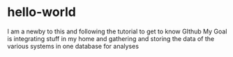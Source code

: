 # hello-world
I am a newby to this and following the tutorial to get to know GIthub
My Goal is integrating stuff in my home and gathering and storing the data of the various systems in one database for analyses

